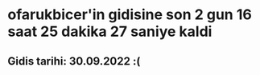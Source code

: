 # ofarukbicer'in gidisine son 2 gun 16 saat 25 dakika 27 saniye kaldi

## Gidis tarihi: 30.09.2022 :(